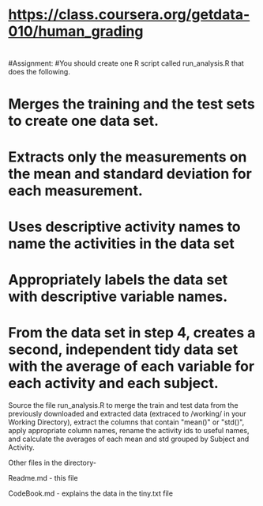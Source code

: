 # https://class.coursera.org/getdata-010/human_grading
#
#Assignment:
#You should create one R script called run_analysis.R that does the following. 
# Merges the training and the test sets to create one data set.
# Extracts only the measurements on the mean and standard deviation for each measurement. 
# Uses descriptive activity names to name the activities in the data set
# Appropriately labels the data set with descriptive variable names. 
# From the data set in step 4, creates a second, independent tidy data set with the average of each variable for each activity and each subject.

Source the file run_analysis.R to merge the train and test data from the previously downloaded and extracted data (extraced to /working/ in your Working Directory), extract the columns that contain "mean()" or "std()", apply appropriate column names, rename the activity ids to useful names, and calculate the averages of each mean and std grouped by Subject and Activity.

Other files in the directory-

Readme.md - this file

CodeBook.md - explains the data in the tiny.txt file
